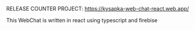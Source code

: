 RELEASE COUNTER PROJECT: https://kysapka-web-chat-react.web.app/

This WebChat is written in react using typescript and firebise
